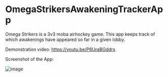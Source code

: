 # OmegaStrikersAwakeningTrackerApp
Omega Strikers is a 3v3 moba airhockey game.
This app keeps track of which awakenings have appeared so far in a given lobby.

Demonstration video: https://youtu.be/P6UraBGddrs


Screenshot of the App:

![image](https://github.com/user-attachments/assets/a8b643e6-4aa5-47cf-9e50-201e4bc0f7b7)
